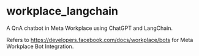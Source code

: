 # workplace_langchain
A QnA chatbot in Meta Workplace using ChatGPT and LangChain.

Refers to https://developers.facebook.com/docs/workplace/bots for Meta Workplace Bot Integration.
